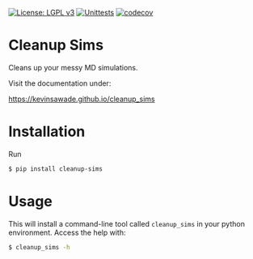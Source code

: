 [![License: LGPL v3](https://img.shields.io/badge/License-LGPL_v3-blue.svg)](https://www.gnu.org/licenses/lgpl-3.0)
[![Unittests](https://github.com/kevinsawade/cleanup_sims/actions/workflows/CI.yaml/badge.svg)](https://github.com/kevinsawade/cleanup_sims/actions/workflows/CI.yaml)
[![codecov](https://codecov.io/gh/kevinsawade/cleanup_sims/branch/main/graph/badge.svg?token=MYMAFVMXZX)](https://codecov.io/gh/kevinsawade/cleanup_sims)

# Cleanup Sims

Cleans up your messy MD simulations.

Visit the documentation under:

https://kevinsawade.github.io/cleanup_sims

# Installation

Run

```bash
$ pip install cleanup-sims
```

# Usage

This will install a command-line tool called `cleanup_sims` in your python environment. Access the help with:

```bash
$ cleanup_sims -h
```
